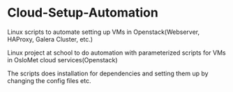 # Cloud-Setup-Automation
Linux scripts to automate setting up VMs in Openstack(Webserver, HAProxy, Galera Cluster, etc.)

Linux project at school to do automation with parameterized scripts for VMs in OsloMet cloud services(Openstack)

The scripts does installation for dependencies and setting them up by changing the config files etc.
